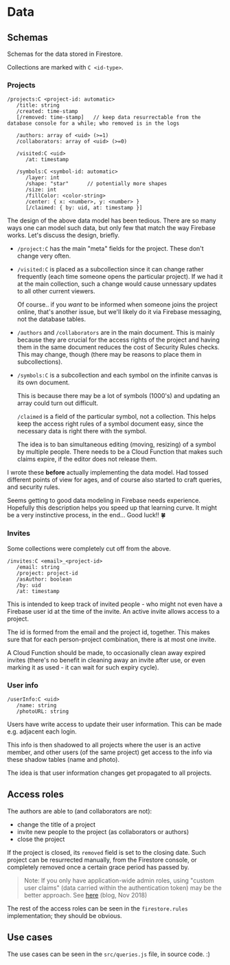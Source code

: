 # Data

## Schemas

Schemas for the data stored in Firestore.

<!-- tbd. Once the Wiki page is up

Data modeling in Firestore is a balancing act between competing concerns: billing, transmission bandwidth, ability to create security rules (at least). 

There's a [wiki write](wiki write) about these concerns, regarding this data design. Check it out. :)
-->

Collections are marked with `C <id-type>`.

### Projects

```
/projects:C <project-id: automatic>
   /title: string
   /created: time-stamp
   [/removed: time-stamp] 	// keep data resurrectable from the database console for a while; who removed is in the logs

   /authors: array of <uid> (>=1)
   /collaborators: array of <uid> (>=0)

   /visited:C <uid>
      /at: timestamp 

   /symbols:C <symbol-id: automatic> 
      /layer: int
      /shape: "star"      // potentially more shapes
      /size: int
      /fillColor: <color-string>
      /center: { x: <number>, y: <number> }
      [/claimed: { by: uid, at: timestamp }]
```

The design of the above data model has been tedious. There are so many ways one can model such data, but only few that match the way Firebase works. Let's discuss the design, briefly.

- `/project:C` has the main "meta" fields for the project. These don't change very often.

- `/visited:C` is placed as a subcollection since it can change rather frequently (each time someone opens the particular project). If we had it at the main collection, such a change would cause unnessary updates to all other current viewers.

   Of course.. if you *want* to be informed when someone joins the project online, that's another issue, but we'll likely do it via Firebase messaging, not the database tables.

- `/authors` and `/collaborators` are in the main document. This is mainly because they are crucial for the access rights of the project and having them in the same document reduces the cost of Security Rules checks. This may change, though (there may be reasons to place them in subcollections). 

- `/symbols:C` is a subcollection and each symbol on the infinite canvas is its own document. 

   This is because there may be a lot of symbols (1000's) and updating an array could turn out difficult.
   
   `/claimed` is a field of the particular symbol, not a collection. This helps keep the access right rules of a symbol document easy, since the necessary data is right there with the symbol.
   
   The idea is to ban simultaneous editing (moving, resizing) of a symbol by multiple people. There needs to be a Cloud Function that makes such claims expire, if the editor does not release them.
   
I wrote these **before** actually implementing the data model.  Had tossed different points of view for ages, and of course also started to craft queries, and security rules.

Seems getting to good data modeling in Firebase needs experience. Hopefully this description helps you speed up that learning curve. It might be a very instinctive process, in the end... Good luck!! 🍀
  


### Invites

Some collections were completely cut off from the above.

```
/invites:C <email>_<project-id>
   /email: string
   /project: project-id
   /asAuthor: boolean
   /by: uid
   /at: timestamp
```

This is intended to keep track of invited people - who might not even have a Firebase user id at the time of the invite. An active invite allows access to a project.

The id is formed from the email and the project id, together. This makes sure that for each person-project combination, there is at most one invite.

A Cloud Function should be made, to occasionally clean away expired invites (there's no benefit in cleaning away an invite after use, or even marking it as used - it can wait for such expiry cycle).


### User info

```
/userInfo:C <uid>
   /name: string
   /photoURL: string
```

Users have write access to update their user information. This can be made e.g. adjacent each login.

This info is then shadowed to all projects where the user is an active member, and other users (of the same project) get access to the info via these shadow tables (name and photo).

The idea is that user information changes get propagated to all projects.


<!-- not yet
### Settings

```
/settings:C <uid>
```

User-specific settings that span all projects are to be stored in this collection.

- colors assigned to other users (same color would identify them in all projects)
-->


## Access roles

The authors are able to (and collaborators are not):

- change the title of a project
- invite new people to the project (as collaborators or authors)
- close the project

If the project is closed, its `removed` field is set to the closing date. Such project can be resurrected manually, from the Firestore console, or completely removed once a certain grace period has passed by.

>Note: If you only have application-wide admin roles, using "custom user claims" (data carried within the authentication token) may be the better approach. See [here](https://medium.com/@gaute.meek/firestore-and-security-1d77812715c1) (blog, Nov 2018)

The rest of the access roles can be seen in the `firestore.rules` implementation; they should be obvious.


## Use cases

The use cases can be seen in the `src/queries.js` file, in source code. :)


